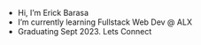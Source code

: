 - Hi, I’m Erick Barasa
- I’m currently learning Fullstack Web Dev @ ALX
- Graduating Sept 2023. Lets Connect 


